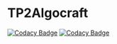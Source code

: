 # TP2Algocraft
[![Codacy Badge](https://api.codacy.com/project/badge/Grade/604fa9ee33204aa2be59c318ffc7804b)](https://www.codacy.com/app/ZombraZul/TP2Algocraft?utm_source=github.com&amp;utm_medium=referral&amp;utm_content=amaruDuran/TP2Algocraft&amp;utm_campaign=Badge_Grade)
[![Codacy Badge](https://api.codacy.com/project/badge/Grade/65d1c76d3aef4de29fa57853f26838c8)](https://app.codacy.com/app/ZombraZul/TP2Algocraft?utm_source=github.com&utm_medium=referral&utm_content=amaruDuran/TP2Algocraft&utm_campaign=Badge_Grade_Dashboard)
